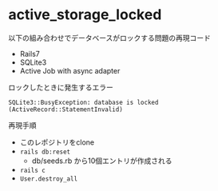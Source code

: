 # active_storage_locked

以下の組み合わせでデータベースがロックする問題の再現コード

- Rails7
- SQLite3
- Active Job with async adapter

ロックしたときに発生するエラー
```
SQLite3::BusyException: database is locked (ActiveRecord::StatementInvalid)
```

再現手順

- このレポジトリをclone
- `rails db:reset`
  - db/seeds.rb から10個エントリが作成される
- `rails c`
- `User.destroy_all`

